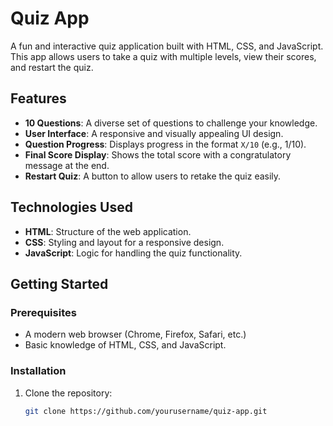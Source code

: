 # Quiz App

A fun and interactive quiz application built with HTML, CSS, and JavaScript. This app allows users to take a quiz with multiple levels, view their scores, and restart the quiz.

## Features

- **10 Questions**: A diverse set of questions to challenge your knowledge.
- **User Interface**: A responsive and visually appealing UI design.
- **Question Progress**: Displays progress in the format `X/10` (e.g., 1/10).
- **Final Score Display**: Shows the total score with a congratulatory message at the end.
- **Restart Quiz**: A button to allow users to retake the quiz easily.

## Technologies Used

- **HTML**: Structure of the web application.
- **CSS**: Styling and layout for a responsive design.
- **JavaScript**: Logic for handling the quiz functionality.

## Getting Started

### Prerequisites

- A modern web browser (Chrome, Firefox, Safari, etc.)
- Basic knowledge of HTML, CSS, and JavaScript.

### Installation

1. Clone the repository:
   ```bash
   git clone https://github.com/yourusername/quiz-app.git
